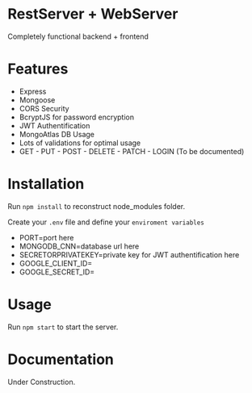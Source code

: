 # RestServer + WebServer
Completely functional backend + frontend

# Features
+ Express
+ Mongoose
+ CORS Security
+ BcryptJS for password encryption
+ JWT Authentification
+ MongoAtlas DB Usage
+ Lots of validations for optimal usage
+ GET - PUT - POST - DELETE - PATCH - LOGIN (To be documented)

# Installation
Run ```npm install``` to reconstruct node_modules folder.

Create your ```.env``` file and define your ```enviroment variables```
+ PORT=port here
+ MONGODB_CNN=database url here
+ SECRETORPRIVATEKEY=private key for JWT authentification here
+ GOOGLE_CLIENT_ID=
+ GOOGLE_SECRET_ID=
# Usage 
Run ```npm start``` to start the server.

# Documentation
Under Construction.
